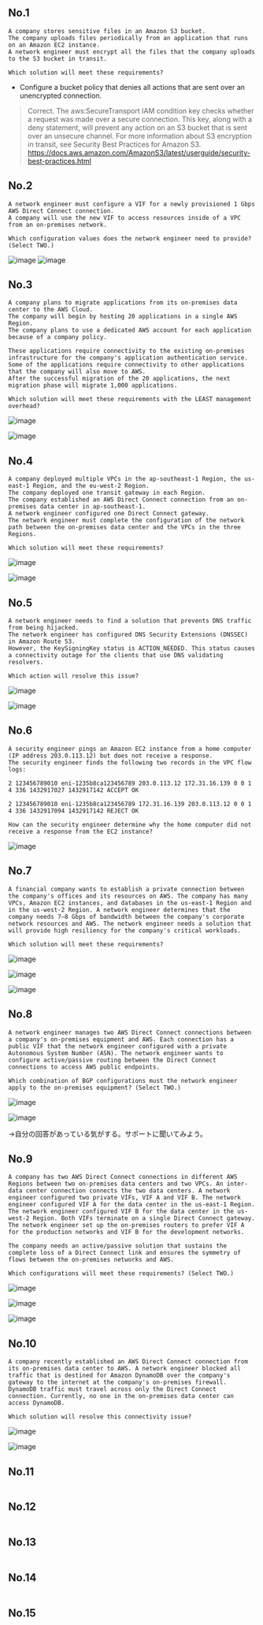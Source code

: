 ## No.1
```
A company stores sensitive files in an Amazon S3 bucket. 
The company uploads files periodically from an application that runs on an Amazon EC2 instance. 
A network engineer must encrypt all the files that the company uploads to the S3 bucket in transit.

Which solution will meet these requirements?
```
- Configure a bucket policy that denies all actions that are sent over an unencrypted connection.


> Correct. 
> The aws:SecureTransport IAM condition key checks whether a request was made over a secure connection. 
> This key, along with a deny statement, will prevent any action on an S3 bucket that is sent over an unsecure channel.
> For more information about S3 encryption in transit, see Security Best Practices for Amazon S3.
> https://docs.aws.amazon.com/AmazonS3/latest/userguide/security-best-practices.html

## No.2
```
A network engineer must configure a VIF for a newly provisioned 1 Gbps AWS Direct Connect connection. 
A company will use the new VIF to access resources inside of a VPC from an on-premises network.

Which configuration values does the network engineer need to provide? (Select TWO.)
```
![image](https://user-images.githubusercontent.com/60680996/201679958-1cc83b46-1165-458c-9609-4fc54eee126e.png)
![image](https://user-images.githubusercontent.com/60680996/201680054-89cf19c4-0ab0-4638-b98f-f71ac0bc1de3.png)

## No.3
```
A company plans to migrate applications from its on-premises data center to the AWS Cloud. 
The company will begin by hosting 20 applications in a single AWS Region. 
The company plans to use a dedicated AWS account for each application because of a company policy.

These applications require connectivity to the existing on-premises infrastructure for the company's application authentication service. 
Some of the applications require connectivity to other applications that the company will also move to AWS. 
After the successful migration of the 20 applications, the next migration phase will migrate 1,000 applications.

Which solution will meet these requirements with the LEAST management overhead?
```
![image](https://user-images.githubusercontent.com/60680996/201681079-1ccb5205-5b82-4340-b424-7083a9bde999.png)

![image](https://user-images.githubusercontent.com/60680996/201681169-d1917cfb-9210-47ec-8aa0-bbe51e665420.png)


## No.4
```
A company deployed multiple VPCs in the ap-southeast-1 Region, the us-east-1 Region, and the eu-west-2 Region. 
The company deployed one transit gateway in each Region. 
The company established an AWS Direct Connect connection from an on-premises data center in ap-southeast-1. 
A network engineer configured one Direct Connect gateway. 
The network engineer must complete the configuration of the network path between the on-premises data center and the VPCs in the three Regions.

Which solution will meet these requirements?
```
![image](https://user-images.githubusercontent.com/60680996/201681982-4b1afd23-2d4d-403c-af37-c5c2ed42908f.png)

![image](https://user-images.githubusercontent.com/60680996/201682062-57f8da7b-ad8e-499c-8528-101635881c90.png)


## No.5
```
A network engineer needs to find a solution that prevents DNS traffic from being hijacked. 
The network engineer has configured DNS Security Extensions (DNSSEC) in Amazon Route 53. 
However, the KeySigningKey status is ACTION_NEEDED. This status causes a connectivity outage for the clients that use DNS validating resolvers.

Which action will resolve this issue?
```
![image](https://user-images.githubusercontent.com/60680996/201682566-5f777147-2dfb-4967-87b3-5e5e67f54345.png)

![image](https://user-images.githubusercontent.com/60680996/201682626-8c8686bf-e713-43ef-a723-f2b057b9e08f.png)


## No.6
```
A security engineer pings an Amazon EC2 instance from a home computer (IP address 203.0.113.12) but does not receive a response. 
The security engineer finds the following two records in the VPC flow logs:

2 123456789010 eni-1235b8ca123456789 203.0.113.12 172.31.16.139 0 0 1 4 336 1432917027 1432917142 ACCEPT OK

2 123456789010 eni-1235b8ca123456789 172.31.16.139 203.0.113.12 0 0 1 4 336 1432917094 1432917142 REJECT OK

How can the security engineer determine why the home computer did not receive a response from the EC2 instance?
```
![image](https://user-images.githubusercontent.com/60680996/201683367-efea0c36-3a5c-4150-8bc9-f2af9d6da616.png)


## No.7
```
A financial company wants to establish a private connection between the company's offices and its resources on AWS. The company has many VPCs, Amazon EC2 instances, and databases in the us-east-1 Region and in the us-west-2 Region. A network engineer determines that the company needs 7–8 Gbps of bandwidth between the company's corporate network resources and AWS. The network engineer needs a solution that will provide high resiliency for the company's critical workloads.

Which solution will meet these requirements?
```

![image](https://user-images.githubusercontent.com/60680996/202841913-87d90bfd-2b1e-491d-bb2d-4d589dcd795c.png)

![image](https://user-images.githubusercontent.com/60680996/202841932-d25a985a-10d8-4a5b-a58b-4f65dea14a9e.png)

![image](https://user-images.githubusercontent.com/60680996/202841947-24cacd1e-3f0b-4bf3-b159-cc9a1dfd7a6f.png)



## No.8
```
A network engineer manages two AWS Direct Connect connections between a company's on-premises equipment and AWS. Each connection has a public VIF that the network engineer configured with a private Autonomous System Number (ASN). The network engineer wants to configure active/passive routing between the Direct Connect connections to access AWS public endpoints.

Which combination of BGP configurations must the network engineer apply to the on-premises equipment? (Select TWO.)
```

![image](https://user-images.githubusercontent.com/60680996/202842041-e9ab67d0-d031-4e67-a2e4-711a952d7926.png)

![image](https://user-images.githubusercontent.com/60680996/202842066-416875af-fbc0-4bf1-bb4d-e67eba8e98fa.png)

→自分の回答があっている気がする。サポートに聞いてみよう。

## No.9
```
A company has two AWS Direct Connect connections in different AWS Regions between two on-premises data centers and two VPCs. An inter-data center connection connects the two data centers. A network engineer configured two private VIFs, VIF A and VIF B. The network engineer configured VIF A for the data center in the us-east-1 Region. The network engineer configured VIF B for the data center in the us-west-2 Region. Both VIFs terminate on a single Direct Connect gateway. The network engineer set up the on-premises routers to prefer VIF A for the production networks and VIF B for the development networks.

The company needs an active/passive solution that sustains the complete loss of a Direct Connect link and ensures the symmetry of flows between the on-premises networks and AWS.

Which configurations will meet these requirements? (Select TWO.)
```

![image](https://user-images.githubusercontent.com/60680996/202842545-ddb4d5ce-d9bb-4605-ae50-4a94e619c1c9.png)

![image](https://user-images.githubusercontent.com/60680996/202842564-ea70f457-ae61-49ad-80c3-0af1a745c353.png)

![image](https://user-images.githubusercontent.com/60680996/202842582-bdb9d3a1-bfb0-4c9d-995f-7eaf5e493937.png)

## No.10
```
A company recently established an AWS Direct Connect connection from its on-premises data center to AWS. A network engineer blocked all traffic that is destined for Amazon DynamoDB over the company's gateway to the internet at the company's on-premises firewall. DynamoDB traffic must travel across only the Direct Connect connection. Currently, no one in the on-premises data center can access DynamoDB.

Which solution will resolve this connectivity issue?
```

![image](https://user-images.githubusercontent.com/60680996/202842753-4413528a-205f-43bf-8a64-5f05c001aa9e.png)

![image](https://user-images.githubusercontent.com/60680996/202842768-89c53d7b-4263-4cbd-90fc-3090e0cdcf03.png)


## No.11
```
```
## No.12
```
```
## No.13
```
```
## No.14
```
```
## No.15
```
```
